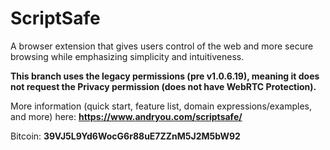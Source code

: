 # ScriptSafe
A browser extension that gives users control of the web and more secure browsing while emphasizing simplicity and intuitiveness.

**This branch uses the legacy permissions (pre v1.0.6.19), meaning it does not request the Privacy permission (does not have WebRTC Protection).**

More information (quick start, feature list, domain expressions/examples, and more) here: **https://www.andryou.com/scriptsafe/**

Bitcoin: **39VJ5L9Yd6WocG6r88uE7ZZnM5J2M5bW92**